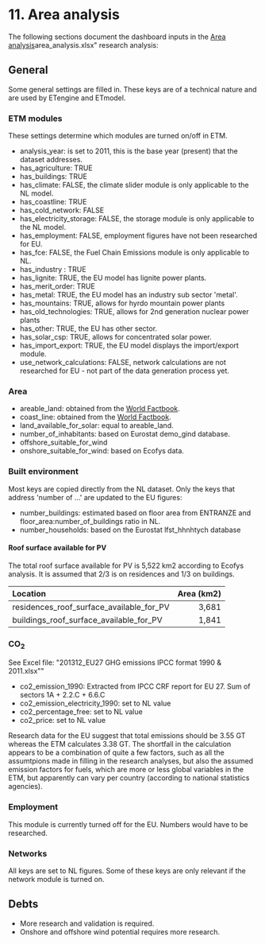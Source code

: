 # 11. Area analysis

The following sections document the dashboard inputs in the [Area analysis](../../../../analyses/11_area_analysis.xlsx)area_analysis.xlsx" research analysis:


## General

Some general settings are filled in. These keys are of a technical nature and are used by ETengine and ETmodel.


### ETM modules

These settings determine which modules are turned on/off in ETM.

- analysis_year: is set to 2011, this is the base year (present) that the dataset addresses.
- has_agriculture: TRUE
- has_buildings: TRUE
- has_climate: FALSE, the climate slider module is only applicable to the NL model.
- has_coastline: TRUE
- has_cold_network: FALSE
- has_electricity_storage: FALSE, the storage module is only applicable to the NL model.
- has_employment: FALSE, employment figures have not been researched for EU.
- has_fce: FALSE, the Fuel Chain Emissions module is only applicable to NL.
- has_industry	: TRUE
- has_lignite: TRUE, the EU model has lignite power plants.
- has_merit_order: TRUE
- has_metal: TRUE, the EU model has an industry sub sector 'metal'.
- has_mountains: TRUE, allows for hyrdo mountain power plants
- has_old_technologies: TRUE, allows for 2nd generation nuclear power plants
- has_other: TRUE, the EU has other sector.
- has_solar_csp: TRUE, allows for concentrated solar power.
- has_import_export: TRUE, the EU model displays the import/export module.
- use_network_calculations: FALSE, network calculations are not researched for EU - not part of the data generation process yet.


### Area

- areable_land: obtained from the [World Factbook](https://www.cia.gov/library/publications/the-world-factbook/geos/ee.html).
- coast_line: obtained from the [World Factbook](https://www.cia.gov/library/publications/the-world-factbook/geos/ee.html).
- land_available_for_solar: equal to areable_land.
- number_of_inhabitants: based on Eurostat demo_gind database.
- offshore_suitable_for_wind
- onshore_suitable_for_wind: based on Ecofys data.


### Built environment

Most keys are copied directly from the NL dataset. Only the keys that address 'number of ...' are updated to the EU figures:

- number_buildings: estimated based on floor area from ENTRANZE and floor_area:number_of_buildings ratio in NL.
- number_households: based on the Eurostat lfst_hhnhtych database


#### Roof surface available for PV

The total roof surface available for PV is 5,522 km2 according to Ecofys analysis. It is assumed that 2/3 is on residences and 1/3 on buildings.

| Location                                 | Area (km2) |
| :--------------------------------------- | ---------: |
| residences_roof_surface_available_for_PV |     3,681  |
| buildings_roof_surface_available_for_PV  |     1,841  |


### CO<sub>2</sub>

See Excel file: "201312_EU27 GHG emissions IPCC format 1990 & 2011.xlsx""
- co2_emission_1990: Extracted from IPCC CRF report for EU 27. Sum of sectors 1A + 2.2.C + 6.6.C
- co2_emission_electricity_1990: set to NL value
- co2_percentage_free: set to NL value
- co2_price: set to NL value

Research data for the EU suggest that total emissions should be 3.55 GT whereas the ETM calculates 3.38 GT. The shortfall in the calculation appears to be a combination of quite a few factors, such as all the assumtpions made in filling in the research analyses, but also the assumed emission factors for fuels, which are more or less global variables in the ETM, but apparently can vary per country (according to national statistics agencies).


### Employment

This module is currently turned off for the EU. Numbers would have to be researched.


### Networks

All keys are set to NL figures. Some of these keys are only relevant if the network module is turned on.


## Debts

- More research and validation is required.
- Onshore and offshore wind potential requires more research.